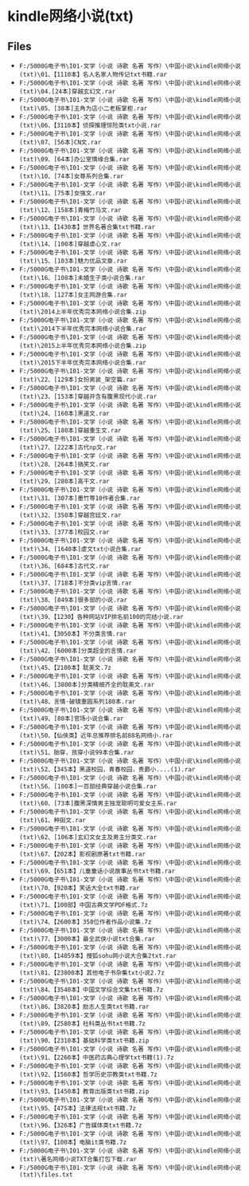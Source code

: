 # kindle网络小说(txt)

## Files

- `F:/5000G电子书\I01-文学（小说 诗歌 名著 写作）\中国小说\kindle网络小说(txt)\01、【1110本】名人名家人物传记txt书籍.rar`
- `F:/5000G电子书\I01-文学（小说 诗歌 名著 写作）\中国小说\kindle网络小说(txt)\04.[24本]穿越玄幻文.rar`
- `F:/5000G电子书\I01-文学（小说 诗歌 名著 写作）\中国小说\kindle网络小说(txt)\05、[38本]主角为店小二老板掌柜.rar`
- `F:/5000G电子书\I01-文学（小说 诗歌 名著 写作）\中国小说\kindle网络小说(txt)\06、【3110本】侦探推理惊险类txt小说.rar`
- `F:/5000G电子书\I01-文学（小说 诗歌 名著 写作）\中国小说\kindle网络小说(txt)\07、[56本]CN文.rar`
- `F:/5000G电子书\I01-文学（小说 诗歌 名著 写作）\中国小说\kindle网络小说(txt)\09、[64本]办公室情缘合集.rar`
- `F:/5000G电子书\I01-文学（小说 诗歌 名著 写作）\中国小说\kindle网络小说(txt)\10、[74本]女尊系列合集.rar`
- `F:/5000G电子书\I01-文学（小说 诗歌 名著 写作）\中国小说\kindle网络小说(txt)\11、[75本]女强文.rar`
- `F:/5000G电子书\I01-文学（小说 诗歌 名著 写作）\中国小说\kindle网络小说(txt)\12、[158本]青梅竹马文.rar`
- `F:/5000G电子书\I01-文学（小说 诗歌 名著 写作）\中国小说\kindle网络小说(txt)\13、【1430本】世界名著合集txt书籍.rar`
- `F:/5000G电子书\I01-文学（小说 诗歌 名著 写作）\中国小说\kindle网络小说(txt)\14、[100本]穿越虐心文.rar`
- `F:/5000G电子书\I01-文学（小说 诗歌 名著 写作）\中国小说\kindle网络小说(txt)\15、[103本]魅力优品文章.rar`
- `F:/5000G电子书\I01-文学（小说 诗歌 名著 写作）\中国小说\kindle网络小说(txt)\16、[108本]未婚生子类小说合集.rar`
- `F:/5000G电子书\I01-文学（小说 诗歌 名著 写作）\中国小说\kindle网络小说(txt)\18、[127本]女主网游合集.rar`
- `F:/5000G电子书\I01-文学（小说 诗歌 名著 写作）\中国小说\kindle网络小说(txt)\2014上半年优秀完本网络小说合集.zip`
- `F:/5000G电子书\I01-文学（小说 诗歌 名著 写作）\中国小说\kindle网络小说(txt)\2014下半年优秀完本网络小说合集.rar`
- `F:/5000G电子书\I01-文学（小说 诗歌 名著 写作）\中国小说\kindle网络小说(txt)\2015上半年优秀完本网络小说合集.zip`
- `F:/5000G电子书\I01-文学（小说 诗歌 名著 写作）\中国小说\kindle网络小说(txt)\2015下半年优秀完本网络小说合集.rar`
- `F:/5000G电子书\I01-文学（小说 诗歌 名著 写作）\中国小说\kindle网络小说(txt)\22、[129本]女扮男装_架空篇.rar`
- `F:/5000G电子书\I01-文学（小说 诗歌 名著 写作）\中国小说\kindle网络小说(txt)\23、[153本]穿越并含有腹黑现代小说.rar`
- `F:/5000G电子书\I01-文学（小说 诗歌 名著 写作）\中国小说\kindle网络小说(txt)\24、[160本]黑道文.rar`
- `F:/5000G电子书\I01-文学（小说 诗歌 名著 写作）\中国小说\kindle网络小说(txt)\25、[180本]穿越重生文.rar`
- `F:/5000G电子书\I01-文学（小说 诗歌 名著 写作）\中国小说\kindle网络小说(txt)\27、[222本]古代np文.rar`
- `F:/5000G电子书\I01-文学（小说 诗歌 名著 写作）\中国小说\kindle网络小说(txt)\28、[264本]搞笑文.rar`
- `F:/5000G电子书\I01-文学（小说 诗歌 名著 写作）\中国小说\kindle网络小说(txt)\29、[280本]高干文.rar`
- `F:/5000G电子书\I01-文学（小说 诗歌 名著 写作）\中国小说\kindle网络小说(txt)\31、[307本]墨竹等10作者合集.rar`
- `F:/5000G电子书\I01-文学（小说 诗歌 名著 写作）\中国小说\kindle网络小说(txt)\32、[350本]穿越宫廷文.rar`
- `F:/5000G电子书\I01-文学（小说 诗歌 名著 写作）\中国小说\kindle网络小说(txt)\33、[377本]校园文.rar`
- `F:/5000G电子书\I01-文学（小说 诗歌 名著 写作）\中国小说\kindle网络小说(txt)\34、[1640本]虐文txt小说合集.rar`
- `F:/5000G电子书\I01-文学（小说 诗歌 名著 写作）\中国小说\kindle网络小说(txt)\36、[684本]古代文.rar`
- `F:/5000G电子书\I01-文学（小说 诗歌 名著 写作）\中国小说\kindle网络小说(txt)\37、[718本]不分类vip言情.rar`
- `F:/5000G电子书\I01-文学（小说 诗歌 名著 写作）\中国小说\kindle网络小说(txt)\38、[849本]很多部的小说.rar`
- `F:/5000G电子书\I01-文学（小说 诗歌 名著 写作）\中国小说\kindle网络小说(txt)\39、【1230】各种网站VIP排名前100的完结小说.rar`
- `F:/5000G电子书\I01-文学（小说 诗歌 名著 写作）\中国小说\kindle网络小说(txt)\41、【3050本】不分类言情.rar`
- `F:/5000G电子书\I01-文学（小说 诗歌 名著 写作）\中国小说\kindle网络小说(txt)\42、[6000本]分类超全的言情.rar`
- `F:/5000G电子书\I01-文学（小说 诗歌 名著 写作）\中国小说\kindle网络小说(txt)\45、【2100本】耽美文.7z`
- `F:/5000G电子书\I01-文学（小说 诗歌 名著 写作）\中国小说\kindle网络小说(txt)\46、[3800本]分类精细齐全的耽美文.rar`
- `F:/5000G电子书\I01-文学（小说 诗歌 名著 写作）\中国小说\kindle网络小说(txt)\48、言情·破镜重圆系列180本.rar`
- `F:/5000G电子书\I01-文学（小说 诗歌 名著 写作）\中国小说\kindle网络小说(txt)\49、[80本]官场小说合集.rar`
- `F:/5000G电子书\I01-文学（小说 诗歌 名著 写作）\中国小说\kindle网络小说(txt)\50、【仙侠类】近年总推荐排名前88名网络小.rar`
- `F:/5000G电子书\I01-文学（小说 诗歌 名著 写作）\中国小说\kindle网络小说(txt)\51、胎穿，孩穿小说99本合集.rar`
- `F:/5000G电子书\I01-文学（小说 诗歌 名著 写作）\中国小说\kindle网络小说(txt)\52、【345本】黑道校园，青春校园，贵爵小....(1).rar`
- `F:/5000G电子书\I01-文学（小说 诗歌 名著 写作）\中国小说\kindle网络小说(txt)\56、[100本]一百部经典穿越小说合集.rar`
- `F:/5000G电子书\I01-文学（小说 诗歌 名著 写作）\中国小说\kindle网络小说(txt)\60、[73本]腹黑深情男主独宠聪明可爱女主系.rar`
- `F:/5000G电子书\I01-文学（小说 诗歌 名著 写作）\中国小说\kindle网络小说(txt)\61、种田文.rar`
- `F:/5000G电子书\I01-文学（小说 诗歌 名著 写作）\中国小说\kindle网络小说(txt)\62、[106本]玄幻文女主及男主分类文.rar`
- `F:/5000G电子书\I01-文学（小说 诗歌 名著 写作）\中国小说\kindle网络小说(txt)\67、【202本】影视剧原著txt书籍.rar`
- `F:/5000G电子书\I01-文学（小说 诗歌 名著 写作）\中国小说\kindle网络小说(txt)\69、【651本】儿童童话小说故事丛书txt书籍.rar`
- `F:/5000G电子书\I01-文学（小说 诗歌 名著 写作）\中国小说\kindle网络小说(txt)\70、【920本】笑话大全txt书籍.rar`
- `F:/5000G电子书\I01-文学（小说 诗歌 名著 写作）\中国小说\kindle网络小说(txt)\71、【100部】中国古典文学PDF格式.7z`
- `F:/5000G电子书\I01-文学（小说 诗歌 名著 写作）\中国小说\kindle网络小说(txt)\74、【2600本】358位作者作品小说集.7z`
- `F:/5000G电子书\I01-文学（小说 诗歌 名著 写作）\中国小说\kindle网络小说(txt)\77、【3000本】最全武侠小说txt合集.rar`
- `F:/5000G电子书\I01-文学（小说 诗歌 名著 写作）\中国小说\kindle网络小说(txt)\80、【14059本】搜狐sohu网小说大合集2txt.rar`
- `F:/5000G电子书\I01-文学（小说 诗歌 名著 写作）\中国小说\kindle网络小说(txt)\81、【23800本】其他电子书杂集txt小说2.7z`
- `F:/5000G电子书\I01-文学（小说 诗歌 名著 写作）\中国小说\kindle网络小说(txt)\84、【3540本】中国文学综合文集txt书籍.7z`
- `F:/5000G电子书\I01-文学（小说 诗歌 名著 写作）\中国小说\kindle网络小说(txt)\86、【3820本】励志人生类txt书籍.rar`
- `F:/5000G电子书\I01-文学（小说 诗歌 名著 写作）\中国小说\kindle网络小说(txt)\89、【2580本】社科类丛书txt书籍.7z`
- `F:/5000G电子书\I01-文学（小说 诗歌 名著 写作）\中国小说\kindle网络小说(txt)\90、【2310本】基础科学类txt书籍.zip`
- `F:/5000G电子书\I01-文学（小说 诗歌 名著 写作）\中国小说\kindle网络小说(txt)\91、【2260本】中医药古典心理学txt书籍(1).7z`
- `F:/5000G电子书\I01-文学（小说 诗歌 名著 写作）\中国小说\kindle网络小说(txt)\92、【1560本】哲学历史宗教类txt书籍.7z`
- `F:/5000G电子书\I01-文学（小说 诗歌 名著 写作）\中国小说\kindle网络小说(txt)\93、【1450本】教育出版类txt书籍.zip`
- `F:/5000G电子书\I01-文学（小说 诗歌 名著 写作）\中国小说\kindle网络小说(txt)\95、【475本】法律法规txt书籍.7z`
- `F:/5000G电子书\I01-文学（小说 诗歌 名著 写作）\中国小说\kindle网络小说(txt)\96、【326本】广告媒体类txt书籍.7z`
- `F:/5000G电子书\I01-文学（小说 诗歌 名著 写作）\中国小说\kindle网络小说(txt)\97、【100本】电脑it类书籍.7z`
- `F:/5000G电子书\I01-文学（小说 诗歌 名著 写作）\中国小说\kindle网络小说(txt)\著名网络小说TXT合集打包下载.rar`
- `F:/5000G电子书\I01-文学（小说 诗歌 名著 写作）\中国小说\kindle网络小说(txt)\files.txt`
